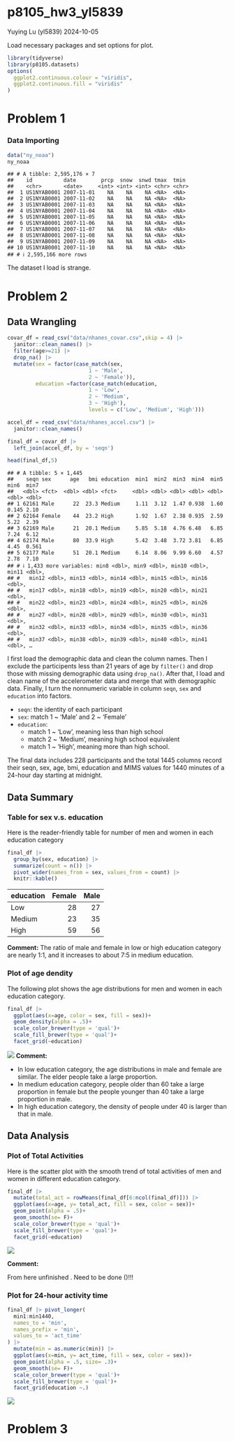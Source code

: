 p8105_hw3_yl5839
================
Yuying Lu (yl5839)
2024-10-05

Load necessary packages and set options for plot.

``` r
library(tidyverse)
library(p8105.datasets)
options(
  ggplot2.continuous.colour = "viridis",
  ggplot2.continuous.fill = "viridis"
)
```

# Problem 1

### Data Importing

``` r
data("ny_noaa")
ny_noaa
```

    ## # A tibble: 2,595,176 × 7
    ##    id          date        prcp  snow  snwd tmax  tmin 
    ##    <chr>       <date>     <int> <int> <int> <chr> <chr>
    ##  1 US1NYAB0001 2007-11-01    NA    NA    NA <NA>  <NA> 
    ##  2 US1NYAB0001 2007-11-02    NA    NA    NA <NA>  <NA> 
    ##  3 US1NYAB0001 2007-11-03    NA    NA    NA <NA>  <NA> 
    ##  4 US1NYAB0001 2007-11-04    NA    NA    NA <NA>  <NA> 
    ##  5 US1NYAB0001 2007-11-05    NA    NA    NA <NA>  <NA> 
    ##  6 US1NYAB0001 2007-11-06    NA    NA    NA <NA>  <NA> 
    ##  7 US1NYAB0001 2007-11-07    NA    NA    NA <NA>  <NA> 
    ##  8 US1NYAB0001 2007-11-08    NA    NA    NA <NA>  <NA> 
    ##  9 US1NYAB0001 2007-11-09    NA    NA    NA <NA>  <NA> 
    ## 10 US1NYAB0001 2007-11-10    NA    NA    NA <NA>  <NA> 
    ## # ℹ 2,595,166 more rows

The dataset I load is strange.

# Problem 2

## Data Wrangling

``` r
covar_df = read_csv("data/nhanes_covar.csv",skip = 4) |> 
  janitor::clean_names() |>
  filter(age>=21) |> 
  drop_na() |> 
  mutate(sex = factor(case_match(sex,
                          1 ~ 'Male',
                          2 ~ 'Female')),
         education =factor(case_match(education,
                          1 ~ 'Low',
                          2 ~ 'Medium',
                          3 ~ 'High'), 
                          levels = c('Low', 'Medium', 'High'))) 

accel_df = read_csv("data/nhanes_accel.csv") |> 
  janitor::clean_names()

final_df = covar_df |> 
  left_join(accel_df, by = 'seqn')

head(final_df,5)
```

    ## # A tibble: 5 × 1,445
    ##    seqn sex      age   bmi education  min1  min2  min3  min4  min5  min6  min7
    ##   <dbl> <fct>  <dbl> <dbl> <fct>     <dbl> <dbl> <dbl> <dbl> <dbl> <dbl> <dbl>
    ## 1 62161 Male      22  23.3 Medium     1.11  3.12  1.47 0.938  1.60 0.145 2.10 
    ## 2 62164 Female    44  23.2 High       1.92  1.67  2.38 0.935  2.59 5.22  2.39 
    ## 3 62169 Male      21  20.1 Medium     5.85  5.18  4.76 6.48   6.85 7.24  6.12 
    ## 4 62174 Male      80  33.9 High       5.42  3.48  3.72 3.81   6.85 4.45  0.561
    ## 5 62177 Male      51  20.1 Medium     6.14  8.06  9.99 6.60   4.57 2.78  7.10 
    ## # ℹ 1,433 more variables: min8 <dbl>, min9 <dbl>, min10 <dbl>, min11 <dbl>,
    ## #   min12 <dbl>, min13 <dbl>, min14 <dbl>, min15 <dbl>, min16 <dbl>,
    ## #   min17 <dbl>, min18 <dbl>, min19 <dbl>, min20 <dbl>, min21 <dbl>,
    ## #   min22 <dbl>, min23 <dbl>, min24 <dbl>, min25 <dbl>, min26 <dbl>,
    ## #   min27 <dbl>, min28 <dbl>, min29 <dbl>, min30 <dbl>, min31 <dbl>,
    ## #   min32 <dbl>, min33 <dbl>, min34 <dbl>, min35 <dbl>, min36 <dbl>,
    ## #   min37 <dbl>, min38 <dbl>, min39 <dbl>, min40 <dbl>, min41 <dbl>, …

I first load the demographic data and clean the column names. Then I
exclude the participents less than 21 years of age by `filter()` and
drop those with missing demographic data using `drop_na()`. After that,
I load and clean name of the accelerometer data and merge that with
demographic data. Finally, I turn the nonnumeric variable in column
`seqn`, `sex` and `education` into factors.

- `seqn`: the identity of each participant
- `sex`: match 1 ~ ‘Male’ and 2 ~ ‘Female’
- `education`:
  - match 1 ~ ‘Low’, meaning less than high school
  - match 2 ~ ‘Medium’, meaning high school equivalent
  - match 1 ~ ‘High’, meaning more than high school.

The final data includes 228 participants and the total 1445 columns
record their seqn, sex, age, bmi, education and MIMS values for 1440
minutes of a 24-hour day starting at midnight.

## Data Summary

### Table for sex v.s. education

Here is the reader-friendly table for number of men and women in each
education category

``` r
final_df |> 
  group_by(sex, education) |> 
  summarize(count = n()) |> 
  pivot_wider(names_from = sex, values_from = count) |> 
  knitr::kable()
```

| education | Female | Male |
|:----------|-------:|-----:|
| Low       |     28 |   27 |
| Medium    |     23 |   35 |
| High      |     59 |   56 |

**Comment:** The ratio of male and female in low or high education
category are nearly 1:1, and it increases to about 7:5 in medium
education.

### Plot of age dendity

The following plot shows the age distributions for men and women in each
education category.

``` r
final_df |> 
  ggplot(aes(x=age, color = sex, fill = sex))+
  geom_density(alpha = .5)+
  scale_color_brewer(type = 'qual')+
  scale_fill_brewer(type = 'qual')+
  facet_grid(~education)
```

![](p8105_hw3_yl5839_files/figure-gfm/unnamed-chunk-5-1.png)<!-- -->
**Comment:**

- In low education category, the age distributions in male and female
  are similar. The elder people take a large proportion.
- In medium education category, people older than 60 take a large
  proportion in female but the people younger than 40 take a large
  proportion in male.
- In high education category, the density of people under 40 is larger
  than that in male.

## Data Analysis

### Plot of Total Activities

Here is the scatter plot with the smooth trend of total activities of
men and women in different education category.

``` r
final_df |> 
  mutate(total_act = rowMeans(final_df[6:ncol(final_df)])) |> 
  ggplot(aes(x=age, y= total_act, fill = sex, color = sex))+
  geom_point(alpha = .5)+
  geom_smooth(se= F)+
  scale_color_brewer(type = 'qual')+
  scale_fill_brewer(type = 'qual')+
  facet_grid(~education)
```

![](p8105_hw3_yl5839_files/figure-gfm/unnamed-chunk-6-1.png)<!-- -->

**Comment:**

From here unfinished . Need to be done ()!!!

### Plot for 24-hour activity time

``` r
final_df |> pivot_longer(
  min1:min1440,
  names_to = 'min',
  names_prefix = 'min',
  values_to = 'act_time'
) |> 
  mutate(min = as.numeric(min)) |> 
  ggplot(aes(x=min, y= act_time, fill = sex, color = sex))+
  geom_point(alpha = .5, size= .3)+
  geom_smooth(se= F)+
  scale_color_brewer(type = 'qual')+
  scale_fill_brewer(type = 'qual')+
  facet_grid(education ~.)
```

![](p8105_hw3_yl5839_files/figure-gfm/unnamed-chunk-7-1.png)<!-- -->

# Problem 3
